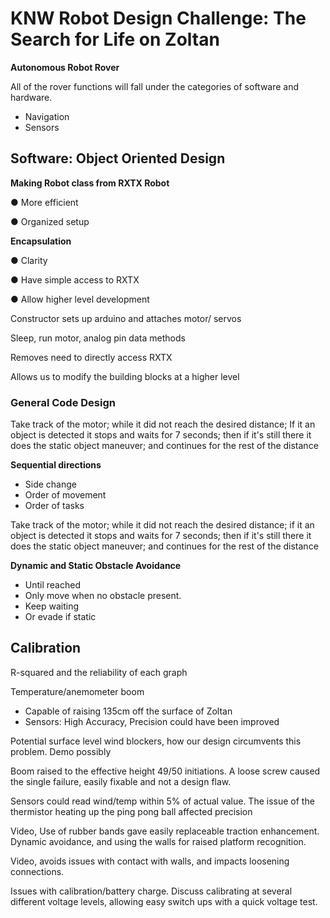 # KNW Robot Design Challenge: The Search for Life on Zoltan

**Autonomous Robot Rover**

All of the rover functions will fall under the categories of software and hardware.

- Navigation
- Sensors

## Software: Object Oriented Design

**Making Robot class from RXTX Robot**

●  More efficient

●  Organized setup

**Encapsulation**

●  Clarity

●  Have simple access to RXTX

●  Allow higher level development

Constructor sets up arduino and attaches motor/ servos

Sleep, run motor, analog pin data methods

Removes need to directly access RXTX

Allows us to modify the building blocks at a higher level

### General Code Design

Take track of the motor; while it did not reach the desired distance; If it an object is detected it stops and waits for 7 seconds; then if it&#39;s still there it does the static object maneuver; and continues for the rest of the distance

**Sequential directions**

- Side change
- Order of movement
- Order of tasks

Take track of the motor; while it did not reach the desired distance; if it an object is detected it stops and waits for 7 seconds; then if it&#39;s still there it does the static object maneuver; and continues for the rest of the distance

**Dynamic and Static Obstacle Avoidance**

- Until reached
- Only move when no obstacle present.
- Keep waiting
- Or evade if static

## Calibration

R-squared and the reliability of each graph

Temperature/anemometer boom

- Capable of raising 135cm off the surface of Zoltan
- Sensors: High Accuracy, Precision could have been improved

Potential surface level wind blockers, how our design circumvents this problem. Demo possibly

Boom raised to the effective height 49/50 initiations. A loose screw caused the single failure, easily fixable and not a design flaw.

Sensors could read wind/temp within 5% of actual value. The issue of the thermistor heating up the ping pong ball affected precision

Video, Use of rubber bands gave easily replaceable traction enhancement. Dynamic avoidance, and using the walls for raised platform recognition.

Video, avoids issues with contact with walls, and impacts loosening connections.

Issues with calibration/battery charge. Discuss calibrating at several different voltage levels, allowing easy switch ups with a quick voltage test.
